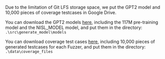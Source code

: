 Due to the limitation of Git LFS storage space, we put the GPT2 model and 10,000 pieces of coverage testcases in Google Drive.

You can download the GPT2 models [here](), including the 117M pre-training model and the NISL_MODEL model, and put them in the directory: `.\src\generate_model\models`

You can download coverage test cases [here](), including 10,000 pieces of generated testcases for each Fuzzer, and put them in the directory: `.\data\coverage_files`